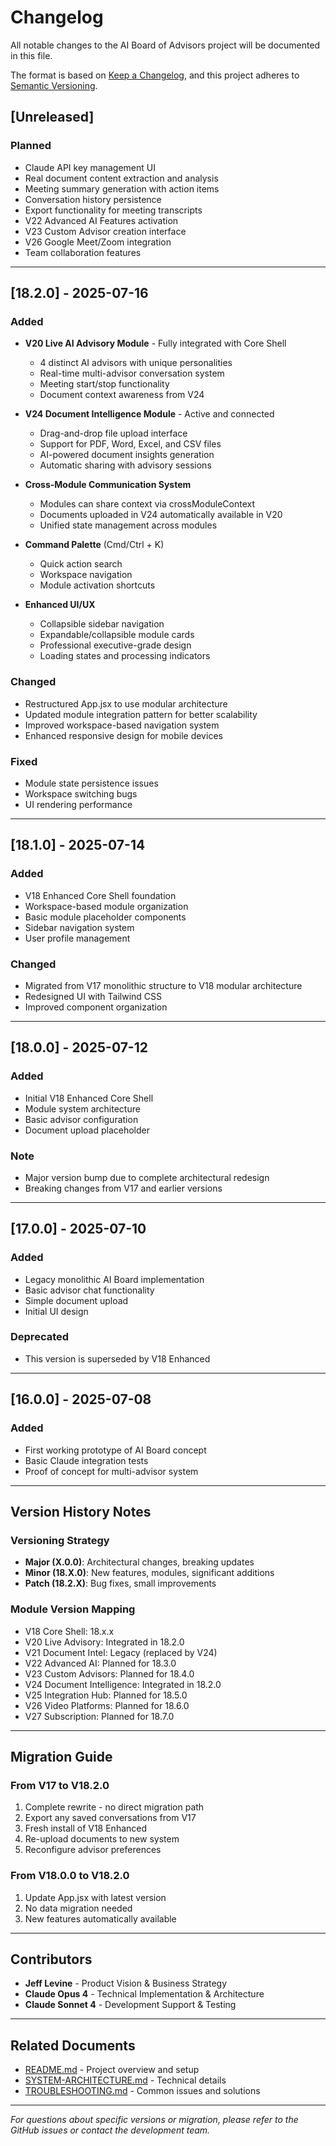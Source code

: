 # Changelog

All notable changes to the AI Board of Advisors project will be documented in this file.

The format is based on [Keep a Changelog](https://keepachangelog.com/en/1.0.0/),
and this project adheres to [Semantic Versioning](https://semver.org/spec/v2.0.0.html).

## [Unreleased]

### Planned
- Claude API key management UI
- Real document content extraction and analysis
- Meeting summary generation with action items
- Conversation history persistence
- Export functionality for meeting transcripts
- V22 Advanced AI Features activation
- V23 Custom Advisor creation interface
- V26 Google Meet/Zoom integration
- Team collaboration features

---

## [18.2.0] - 2025-07-16

### Added
- **V20 Live AI Advisory Module** - Fully integrated with Core Shell
  - 4 distinct AI advisors with unique personalities
  - Real-time multi-advisor conversation system
  - Meeting start/stop functionality
  - Document context awareness from V24
  
- **V24 Document Intelligence Module** - Active and connected
  - Drag-and-drop file upload interface
  - Support for PDF, Word, Excel, and CSV files
  - AI-powered document insights generation
  - Automatic sharing with advisory sessions
  
- **Cross-Module Communication System**
  - Modules can share context via crossModuleContext
  - Documents uploaded in V24 automatically available in V20
  - Unified state management across modules

- **Command Palette** (Cmd/Ctrl + K)
  - Quick action search
  - Workspace navigation
  - Module activation shortcuts

- **Enhanced UI/UX**
  - Collapsible sidebar navigation
  - Expandable/collapsible module cards
  - Professional executive-grade design
  - Loading states and processing indicators

### Changed
- Restructured App.jsx to use modular architecture
- Updated module integration pattern for better scalability
- Improved workspace-based navigation system
- Enhanced responsive design for mobile devices

### Fixed
- Module state persistence issues
- Workspace switching bugs
- UI rendering performance

---

## [18.1.0] - 2025-07-14

### Added
- V18 Enhanced Core Shell foundation
- Workspace-based module organization
- Basic module placeholder components
- Sidebar navigation system
- User profile management

### Changed
- Migrated from V17 monolithic structure to V18 modular architecture
- Redesigned UI with Tailwind CSS
- Improved component organization

---

## [18.0.0] - 2025-07-12

### Added
- Initial V18 Enhanced Core Shell
- Module system architecture
- Basic advisor configuration
- Document upload placeholder

### Note
- Major version bump due to complete architectural redesign
- Breaking changes from V17 and earlier versions

---

## [17.0.0] - 2025-07-10

### Added
- Legacy monolithic AI Board implementation
- Basic advisor chat functionality
- Simple document upload
- Initial UI design

### Deprecated
- This version is superseded by V18 Enhanced

---

## [16.0.0] - 2025-07-08

### Added
- First working prototype of AI Board concept
- Basic Claude integration tests
- Proof of concept for multi-advisor system

---

## Version History Notes

### Versioning Strategy
- **Major (X.0.0)**: Architectural changes, breaking updates
- **Minor (18.X.0)**: New features, modules, significant additions
- **Patch (18.2.X)**: Bug fixes, small improvements

### Module Version Mapping
- V18 Core Shell: 18.x.x
- V20 Live Advisory: Integrated in 18.2.0
- V21 Document Intel: Legacy (replaced by V24)
- V22 Advanced AI: Planned for 18.3.0
- V23 Custom Advisors: Planned for 18.4.0
- V24 Document Intelligence: Integrated in 18.2.0
- V25 Integration Hub: Planned for 18.5.0
- V26 Video Platforms: Planned for 18.6.0
- V27 Subscription: Planned for 18.7.0

---

## Migration Guide

### From V17 to V18.2.0
1. Complete rewrite - no direct migration path
2. Export any saved conversations from V17
3. Fresh install of V18 Enhanced
4. Re-upload documents to new system
5. Reconfigure advisor preferences

### From V18.0.0 to V18.2.0
1. Update App.jsx with latest version
2. No data migration needed
3. New features automatically available

---

## Contributors

- **Jeff Levine** - Product Vision & Business Strategy
- **Claude Opus 4** - Technical Implementation & Architecture
- **Claude Sonnet 4** - Development Support & Testing

---

## Related Documents

- [README.md](README.md) - Project overview and setup
- [SYSTEM-ARCHITECTURE.md](SYSTEM-ARCHITECTURE.md) - Technical details
- [TROUBLESHOOTING.md](TROUBLESHOOTING.md) - Common issues and solutions

---

*For questions about specific versions or migration, please refer to the GitHub issues or contact the development team.*